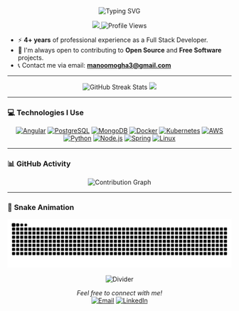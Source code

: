<!-- Profile Header with Gradient and Icons -->
<p align="center">
  <img src="https://readme-typing-svg.demolab.com?font=Fira+Code&size=28&duration=4000&pause=1000&color=F7DF1E&center=true&width=800&lines=Welcome+to+Oghenemano's+GitHub+Profile!;Full+Stack+Developer+%7C+Machine+Learning+Enthusiast;4%2B+years+experience+in+Web+Development;Always+learning+and+improving" alt="Typing SVG" />
</p>

<!-- LinkedIn and Profile View Badges -->
<p align="center">
  <a href="https://www.linkedin.com/in/oghenemano-o-179aba206/" target="_blank">
    <img src="https://img.shields.io/badge/-LinkedIn-0e76a8?style=for-the-badge&logo=Linkedin&logoColor=white" />
  </a>
  <img src="https://komarev.com/ghpvc/?username=omoghaoghenemano&style=for-the-badge" alt="Profile Views" />
</p>

<!-- About Me -->
- ⚡ **4+ years** of professional experience as a Full Stack Developer.
- 👯 I'm always open to contributing to **Open Source** and **Free Software** projects.
- 📞 Contact me via email: **manoomogha3@gmail.com**

---

<!-- GitHub Stats with Custom Design -->
<div align="center">
  <img src="https://github-readme-streak-stats.herokuapp.com/?user=omoghaoghenemano&theme=radical&fire=ff6b6b&currStreakLabel=ffffff&ring=bb2acf&background=151515&sideNums=ffffff&sideLabels=ffffff" alt="GitHub Streak Stats" />
  <img src="https://github-readme-stats.vercel.app/api?username=omoghaoghenemano&show_icons=true&title_color=ffffff&icon_color=ffbb2c&text_color=ffffff&bg_color=0d1117" />
</div>

---

### 💻 **Technologies I Use**

<!-- Icons with Tooltips for Technologies -->
<p align="center">
  <a href="https://angular.io/" target="_blank" title="Angular"><img src="https://img.shields.io/badge/Angular-DD0031?style=for-the-badge&logo=angular&logoColor=white" alt="Angular" /></a>
  <a href="https://www.postgresql.org/" target="_blank" title="PostgreSQL"><img src="https://img.shields.io/badge/Postgres-316192?style=for-the-badge&logo=postgresql&logoColor=white" alt="PostgreSQL" /></a>
  <a href="https://www.mongodb.com/" target="_blank" title="MongoDB"><img src="https://img.shields.io/badge/MongoDB-4EA94B?style=for-the-badge&logo=mongodb&logoColor=white" alt="MongoDB" /></a>
  <a href="https://www.docker.com/" target="_blank" title="Docker"><img src="https://img.shields.io/badge/Docker-0db7ed?style=for-the-badge&logo=docker&logoColor=white" alt="Docker" /></a>
  <a href="https://kubernetes.io/" target="_blank" title="Kubernetes"><img src="https://img.shields.io/badge/Kubernetes-3069DE?style=for-the-badge&logo=kubernetes&logoColor=white" alt="Kubernetes" /></a>
  <a href="https://aws.amazon.com/" target="_blank" title="AWS"><img src="https://img.shields.io/badge/AWS-FF9900?style=for-the-badge&logo=amazonaws&logoColor=white" alt="AWS" /></a>
  <a href="https://www.python.org/" target="_blank" title="Python"><img src="https://img.shields.io/badge/Python-000?style=for-the-badge&logo=python&logoColor=yellow" alt="Python" /></a>
  <a href="https://nodejs.org/" target="_blank" title="Node.js"><img src="https://img.shields.io/badge/Node.js-000?style=for-the-badge&logo=node.js&logoColor=green" alt="Node.js" /></a>
  <a href="https://spring.io/" target="_blank" title="Spring"><img src="https://img.shields.io/badge/Spring-000?style=for-the-badge&logo=spring&logoColor=green" alt="Spring" /></a>
  <a href="https://www.linux.org/" target="_blank" title="Linux"><img src="https://img.shields.io/badge/Linux-000?style=for-the-badge&logo=linux&logoColor=white" alt="Linux" /></a>
</p>

---

### 📊 **GitHub Activity**
<div align="center">
  <img src="https://github-readme-activity-graph.vercel.app/graph?username=omoghaoghenemano&theme=react-dark&bg_color=151515&line=00bfff&point=ffffff&color=00bfff" alt="Contribution Graph" />
</div>

---

### 🐍 **Snake Animation**
<p align="center">
  <picture>
    <source media="(prefers-color-scheme: dark)" srcset="https://raw.githubusercontent.com/omoghaoghenemano/omoghaoghenemano/output/github-contribution-grid-snake-dark.svg">
    <source media="(prefers-color-scheme: light)" srcset="https://raw.githubusercontent.com/omoghaoghenemano/omoghaoghenemano/output/github-contribution-grid-snake.svg">
    <img alt="Contribution Snake Animation" src="https://raw.githubusercontent.com/omoghaoghenemano/omoghaoghenemano/output/github-contribution-grid-snake.svg">
  </picture>
</p>

<!-- Stylish Separator with Gradient -->
<div align="center">
  <img src="https://raw.githubusercontent.com/omoghaoghenemano/omoghaoghenemano/main/assets/divider.svg" alt="Divider" />
</div>

<!-- Footer with Contact Info -->
<p align="center">
  <i>Feel free to connect with me!</i><br>
  <a href="mailto:manoomogha3@gmail.com"><img src="https://img.shields.io/badge/Email-D14836?style=for-the-badge&logo=gmail&logoColor=white" alt="Email" /></a>
  <a href="https://www.linkedin.com/in/oghenemano-o-179aba206/" target="_blank"><img src="https://img.shields.io/badge/LinkedIn-0e76a8?style=for-the-badge&logo=linkedin&logoColor=white" alt="LinkedIn" /></a>
</p>

